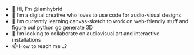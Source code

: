 - 👋 Hi, I’m @iamhybrid
- 👀 I’m a digital creative who loves to use code for audio-visual designs
- 🌱 I’m currently learning canvas-sketch to work on web-friendly stuff and figure out python go generate 3D
- 💞️ I’m looking to collaborate on audiovisual art and interactive installations
- 📫 How to reach me ..?

<!---
iamhybrid/iamhybrid is a ✨ special ✨ repository because its `README.md` (this file) appears on your GitHub profile.
You can click the Preview link to take a look at your changes.
--->
